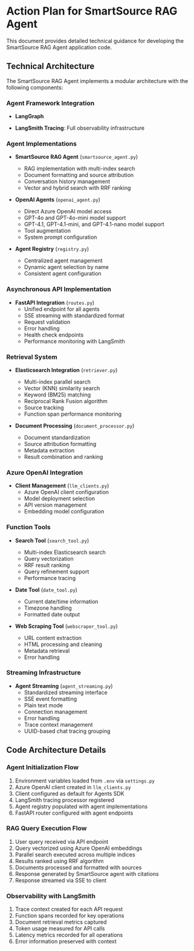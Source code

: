 # Action Plan for SmartSource RAG Agent

This document provides detailed technical guidance for developing the SmartSource RAG Agent application code.

## Technical Architecture

The SmartSource RAG Agent implements a modular architecture with the following components:

### Agent Framework Integration

- **LangGraph**

- **LangSmith Tracing**: Full observability infrastructure

### Agent Implementations

- **SmartSource RAG Agent** (`smartsource_agent.py`)

  - RAG implementation with multi-index search
  - Document formatting and source attribution
  - Conversation history management
  - Vector and hybrid search with RRF ranking

- **OpenAI Agents** (`openai_agent.py`)

  - Direct Azure OpenAI model access
  - GPT-4o and GPT-4o-mini model support
  - GPT-4.1, GPT-4.1-mini, and GPT-4.1-nano model support
  - Tool augmentation
  - System prompt configuration

- **Agent Registry** (`registry.py`)
  - Centralized agent management
  - Dynamic agent selection by name
  - Consistent agent configuration

### Asynchronous API Implementation

- **FastAPI Integration** (`routes.py`)
  - Unified endpoint for all agents
  - SSE streaming with standardized format
  - Request validation
  - Error handling
  - Health check endpoints
  - Performance monitoring with LangSmith

### Retrieval System

- **Elasticsearch Integration** (`retriever.py`)

  - Multi-index parallel search
  - Vector (KNN) similarity search
  - Keyword (BM25) matching
  - Reciprocal Rank Fusion algorithm
  - Source tracking
  - Function span performance monitoring

- **Document Processing** (`document_processor.py`)
  - Document standardization
  - Source attribution formatting
  - Metadata extraction
  - Result combination and ranking

### Azure OpenAI Integration

- **Client Management** (`llm_clients.py`)
  - Azure OpenAI client configuration
  - Model deployment selection
  - API version management
  - Embedding model configuration

### Function Tools

- **Search Tool** (`search_tool.py`)

  - Multi-index Elasticsearch search
  - Query vectorization
  - RRF result ranking
  - Query refinement support
  - Performance tracing

- **Date Tool** (`date_tool.py`)

  - Current date/time information
  - Timezone handling
  - Formatted date output

- **Web Scraping Tool** (`webscraper_tool.py`)
  - URL content extraction
  - HTML processing and cleaning
  - Metadata retrieval
  - Error handling

### Streaming Infrastructure

- **Agent Streaming** (`agent_streaming.py`)
  - Standardized streaming interface
  - SSE event formatting
  - Plain text mode
  - Connection management
  - Error handling
  - Trace context management
  - UUID-based chat tracing grouping

## Code Architecture Details

### Agent Initialization Flow

1. Environment variables loaded from `.env` via `settings.py`
2. Azure OpenAI client created in `llm_clients.py`
3. Client configured as default for Agents SDK
4. LangSmith tracing processor registered
5. Agent registry populated with agent implementations
6. FastAPI router configured with agent endpoints

### RAG Query Execution Flow

1. User query received via API endpoint
2. Query vectorized using Azure OpenAI embeddings
3. Parallel search executed across multiple indices
4. Results ranked using RRF algorithm
5. Documents processed and formatted with sources
6. Response generated by SmartSource agent with citations
7. Response streamed via SSE to client

### Observability with LangSmith

1. Trace context created for each API request
2. Function spans recorded for key operations
3. Document retrieval metrics captured
4. Token usage measured for API calls
5. Latency metrics recorded for all operations
6. Error information preserved with context

